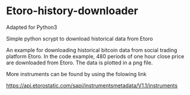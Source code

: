 # Etoro-history-downloader
Adapted for Python3

Simple python scrypt to download historical data from Etoro

An example for downloading historical bitcoin data from social trading platform Etoro. In the code example, 480 periods of one hour close price are downloaded from Etoro. The data is plotted in a png file. 

More instruments can be found by using the folowing link

https://api.etorostatic.com/sapi/instrumentsmetadata/V1.1/instruments

